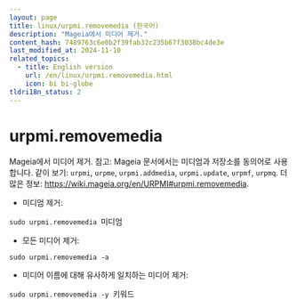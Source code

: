 ```yaml
---
layout: page
title: linux/urpmi.removemedia (한국어)
description: "Mageia에서 미디어 제거."
content_hash: 7489763c6e0b2f39fab32c235b67f3038bc4de3e
last_modified_at: 2024-11-10
related_topics:
  - title: English version
    url: /en/linux/urpmi.removemedia.html
    icon: bi bi-globe
tldri18n_status: 2
---
```

# urpmi.removemedia

Mageia에서 미디어 제거.
참고: Mageia 문서에서는 미디엄과 저장소를 동의어로 사용합니다.
같이 보기: `urpmi`, `urpme`, `urpmi.addmedia`, `urpmi.update`, `urpmf`, `urpmq`.
더 많은 정보: <https://wiki.mageia.org/en/URPMI#urpmi.removemedia>.

- 미디엄 제거:

`sudo urpmi.removemedia `<span class="tldr-var badge badge-pill bg-dark-lm bg-white-dm text-white-lm text-dark-dm font-weight-bold">미디엄</span>

- 모든 미디어 제거:

`sudo urpmi.removemedia -a`

- 미디어 이름에 대해 유사하게 일치하는 미디어 제거:

`sudo urpmi.removemedia -y `<span class="tldr-var badge badge-pill bg-dark-lm bg-white-dm text-white-lm text-dark-dm font-weight-bold">키워드</span>
